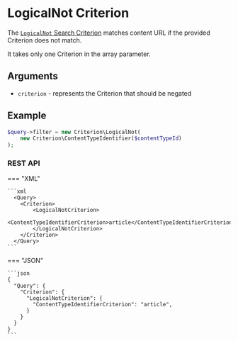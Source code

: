 # LogicalNot Criterion

The [`LogicalNot` Search Criterion](https://github.com/ibexa/core/blob/main/src/contracts/Repository/Values/Content/Query/Criterion/LogicalNot.php)
matches content URL if the provided Criterion does not match.

It takes only one Criterion in the array parameter.

## Arguments

- `criterion` - represents the Criterion that should be negated

## Example

``` php
$query->filter = new Criterion\LogicalNot(
    new Criterion\ContentTypeIdentifier($contentTypeId)
);
```

### REST API

=== "XML"

    ```xml
      <Query>
        <Criterion>
            <LogicalNotCriterion>
                <ContentTypeIdentifierCriterion>article</ContentTypeIdentifierCriterion>
            </LogicalNotCriterion>
        </Criterion>
      </Query>
    ```

=== "JSON"

    ```json
    {
      "Query": {
        "Criterion": {
          "LogicalNotCriterion": {
            "ContentTypeIdentifierCriterion": "article",
          }
        }
      }
    }
    ```